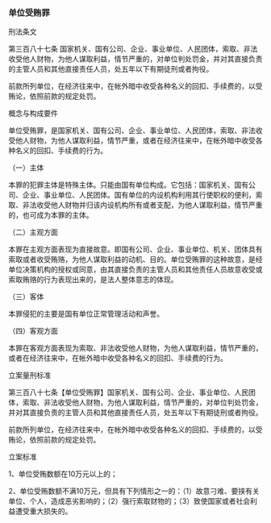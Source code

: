 ### 单位受贿罪


 刑法条文 


第三百八十七条 国家机关、国有公司、企业、事业单位、人民团体，索取、非法收受他人财物，为他人谋取利益，情节严重的，对单位判处罚金，并对其直接负责的主管人员和其他直接责任人员，处五年以下有期徒刑或者拘役。

前款所列单位，在经济往来中，在帐外暗中收受各种名义的回扣、手续费的，以受贿论，依照前款的规定处罚。

 概念与构成要件 

单位受贿罪，是国家机关、国有公司、企业、事业单位、人民团体，索取、非法收受他人财物，为他人谋取利益，情节严重，或者在经济往来中，在帐外暗中收受各种名义的回扣、手续费的行为。

（一）主体

本罪的犯罪主体是特殊主体。只能由国有单位构成。它包括：国家机关、国有公司、企业、事业单位、人民团体。国有单位的内设机构利用其行使职权的便利，索取、非法收受他人财物并归该内设机构所有或者支配，为他人谋取利益，情节严重的，也可成为本罪的主体。

（二）主观方面

本罪在主观方面表现为直接故意。即国有公司、企业、事业单位、机关、团体具有索取或者收受贿赂，为他人谋取利益的动机、目的。单位受贿罪的这种故意，是经单位决策机构的授权或同意，由其直接负责的主管人员和其他责任人员故意收受或索取贿赂的行为表现出来的，是法人整体意志的体现。

（三）客体

本罪侵犯的主要是国有单位正常管理活动和声誉。

（四）客观方面

本罪在客观方面表现为索取、非法收受他人财物，为他人谋取利益，情节严重的，或者在经济往来中，在帐外暗中收受各种名义的回扣、手续费的行为。

 立案量刑标准 

第三百八十七条【单位受贿罪】国家机关、国有公司、企业、事业单位、人民团体，索取、非法收受他人财物，为他人谋取利益，情节严重的，对单位判处罚金，并对其直接负责的主管人员和其他直接责任人员，处五年以下有期徒刑或者拘役。

前款所列单位，在经济往来中，在帐外暗中收受各种名义的回扣、手续费的，以受贿论，依照前款的规定处罚。

立案标准

1、单位受贿数额在10万元以上的；

2、单位受贿数额不满10万元，但具有下列情形之一的：（1）故意刁难、要挟有关单位、个人，造成恶劣影响的；（2）强行索取财物的；（3）致使国家或者社会利益遭受重大损失的。